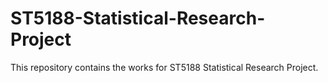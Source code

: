 # ST5188-Statistical-Research-Project
This repository contains the works for ST5188 Statistical Research Project.

